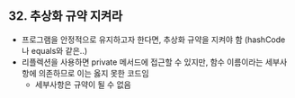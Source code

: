 ## 32. 추상화 규약 지켜라

- 프로그램을 안정적으로 유지하고자 한다면, 추상화 규약을 지켜야 함 (hashCode나 equals와 같은..)
- 리플렉션을 사용하면 private 메서드에 접근할 수 있지만, 함수 이름이라는 세부사항에 의존하므로 이는 옳지 못한 코드임
  - 세부사항은 규약이 될 수 없음